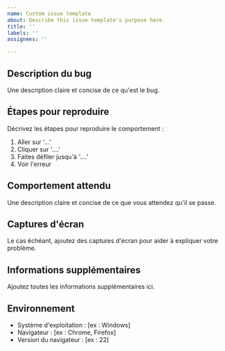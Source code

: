 ```yaml
---
name: Custom issue template
about: Describe this issue template's purpose here.
title: ''
labels: ''
assignees: ''

---
```


## Description du bug

Une description claire et concise de ce qu'est le bug.

## Étapes pour reproduire

Décrivez les étapes pour reproduire le comportement :

1. Aller sur '...'
2. Cliquer sur '....'
3. Faites défiler jusqu'à '....'
4. Voir l'erreur

## Comportement attendu

Une description claire et concise de ce que vous attendez qu'il se passe.

## Captures d'écran

Le cas échéant, ajoutez des captures d'écran pour aider à expliquer votre problème.

## Informations supplémentaires

Ajoutez toutes les informations supplémentaires ici.

## Environnement

 - Système d'exploitation : [ex : Windows]
 - Navigateur : [ex : Chrome, Firefox]
 - Version du navigateur : [ex : 22]
